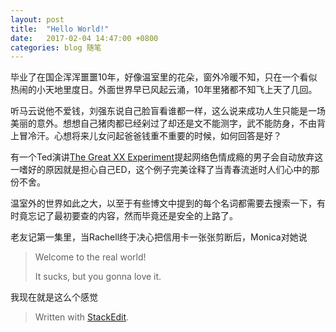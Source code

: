 ```yaml
---
layout: post
title:  "Hello World!"
date:   2017-02-04 14:47:00 +0800
categories: blog 随笔 
---
```



毕业了在国企浑浑噩噩10年，好像温室里的花朵，窗外冷暖不知，只在一个看似热闹的小天地里度日。外面世界早已风起云涌，10年里猪都不知飞上天了几回。

听马云说他不爱钱，刘强东说自己脸盲看谁都一样，这么说来成功人生只能是一场美丽的意外。想想自己猪肉都已经剁过了却还是文不能测字，武不能防身，不由背上冒冷汗。心想将来儿女问起爸爸钱重不重要的时候，如何回答是好？

有一个Ted演讲[The Great XX Experiment](http://player.youku.com/embed/XOTIxNzM5MTMy)提起网络色情成瘾的男子会自动放弃这一嗜好的原因就是担心自己ED，这个例子完美诠释了当青春流逝时人们心中的那份不舍。

温室外的世界如此之大，以至于有些博文中提到的每个名词都需要去搜索一下，有时竟忘记了最初要查的内容，然而毕竟还是安全的上路了。

老友记第一集里，当Rachell终于决心把信用卡一张张剪断后，Monica对她说

> Welcome to the real world!
>
> It sucks, but you gonna love it.

我现在就是这么个感觉



> Written with [StackEdit](https://stackedit.io/).
